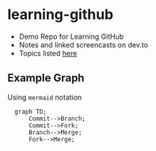 # learning-github

- Demo Repo for Learning GitHub 
- Notes and linked screencasts on dev.to
- Topics listed [here](https://github.com/lynnlangit/learning-github/blob/master/TOPICS.md)

## Example Graph 

Using `mermaid` notation

```mermaid
  graph TD;
      Commit-->Branch;
      Commit-->Fork;
      Branch-->Merge;
      Fork-->Merge;
```
